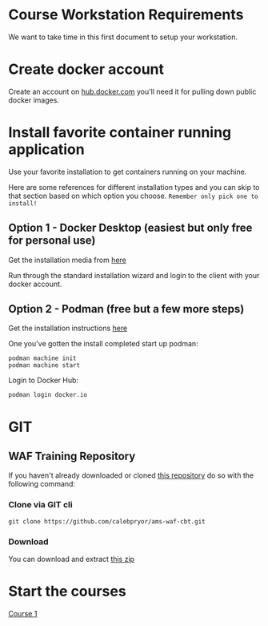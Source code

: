 # Course Workstation Requirements

We want to take time in this first document to setup your workstation.


# Create docker account

Create an account on [hub.docker.com](https://hub.docker.com/signup) you'll need it for pulling down public docker images.

# Install favorite container running application

Use your favorite installation to get containers running on your machine.

Here are some references for different installation types and you can skip to that section based on which option you choose.  `Remember only pick one to install!`

## Option 1 - Docker Desktop (easiest but only free for personal use)

Get the installation media from [here](https://www.docker.com/products/docker-desktop/)

Run through the standard installation wizard and login to the client with your docker account.

## Option 2 - Podman (free but a few more steps)

Get the installation instructions [here](https://podman.io/docs/installation)

One you've gotten the install completed start up podman:

```
podman machine init
podman machine start
```

Login to Docker Hub:

```
podman login docker.io
```

# GIT

## WAF Training Repository

If you haven't already downloaded or cloned [this repository](https://github.com/calebpryor/ams-waf-cbt.git) do so with the following command:

### Clone via GIT cli

```
git clone https://github.com/calebpryor/ams-waf-cbt.git
```

### Download

You can download and extract [this zip](https://github.com/calebpryor/ams-waf-cbt/archive/refs/heads/main.zip)

# Start the courses

[Course 1](../mod_security/README.md)
